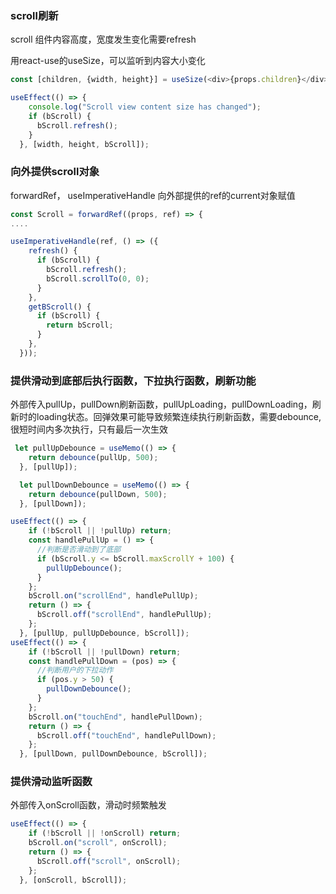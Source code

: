 ### scroll刷新

scroll 组件内容高度，宽度发生变化需要refresh

用react-use的useSize，可以监听到内容大小变化

```js
const [children, {width, height}] = useSize(<div>{props.children}</div>);

useEffect(() => {
    console.log("Scroll view content size has changed");
    if (bScroll) {
      bScroll.refresh();
    }
  }, [width, height, bScroll]);
```

### 向外提供scroll对象

forwardRef， useImperativeHandle 向外部提供的ref的current对象赋值

```js
const Scroll = forwardRef((props, ref) => {
....

useImperativeHandle(ref, () => ({
    refresh() {
      if (bScroll) {
        bScroll.refresh();
        bScroll.scrollTo(0, 0);
      }
    },
    getBScroll() {
      if (bScroll) {
        return bScroll;
      }
    },
  }));
```

### 提供滑动到底部后执行函数，下拉执行函数，刷新功能

外部传入pullUp，pullDown刷新函数，pullUpLoading，pullDownLoading，刷新时的loading状态。回弹效果可能导致频繁连续执行刷新函数，需要debounce,很短时间内多次执行，只有最后一次生效

```js
 let pullUpDebounce = useMemo(() => {
    return debounce(pullUp, 500);
  }, [pullUp]);

  let pullDownDebounce = useMemo(() => {
    return debounce(pullDown, 500);
  }, [pullDown]);
```

```js
useEffect(() => {
    if (!bScroll || !pullUp) return;
    const handlePullUp = () => {
      //判断是否滑动到了底部
      if (bScroll.y <= bScroll.maxScrollY + 100) {
        pullUpDebounce();
      }
    };
    bScroll.on("scrollEnd", handlePullUp);
    return () => {
      bScroll.off("scrollEnd", handlePullUp);
    };
  }, [pullUp, pullUpDebounce, bScroll]);
useEffect(() => {
    if (!bScroll || !pullDown) return;
    const handlePullDown = (pos) => {
      //判断用户的下拉动作
      if (pos.y > 50) {
        pullDownDebounce();
      }
    };
    bScroll.on("touchEnd", handlePullDown);
    return () => {
      bScroll.off("touchEnd", handlePullDown);
    };
  }, [pullDown, pullDownDebounce, bScroll]);
```

### 提供滑动监听函数

外部传入onScroll函数，滑动时频繁触发

```js
useEffect(() => {
    if (!bScroll || !onScroll) return;
    bScroll.on("scroll", onScroll);
    return () => {
      bScroll.off("scroll", onScroll);
    };
  }, [onScroll, bScroll]);
```





